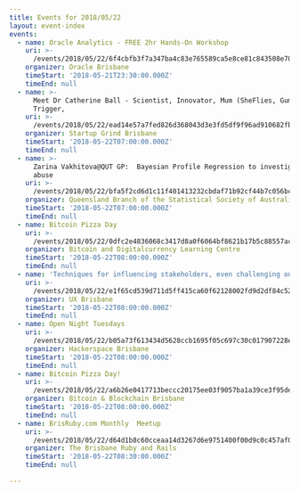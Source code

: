 ```yaml
---
title: Events for 2018/05/22
layout: event-index
events:
  - name: Oracle Analytics - FREE 2hr Hands-On Workshop
    uri: >-
      /events/2018/05/22/6f4cbfb3f7a347ba4c83e765589ca5e8ce81c843508e7013641686a997af3078
    organizer: Oracle Brisbane
    timeStart: '2018-05-21T23:30:00.000Z'
    timeEnd: null
  - name: >-
      Meet Dr Catherine Ball - Scientist, Innovator, Mum (SheFlies, Gumption
      Trigger,
    uri: >-
      /events/2018/05/22/ead14e57a7fed826d368043d3e3fd5df9f96ad910682fb72663af932af2277c4
    organizer: Startup Grind Brisbane
    timeStart: '2018-05-22T07:00:00.000Z'
    timeEnd: null
  - name: >-
      Zarina Vakhitova@QUT GP:  Bayesian Profile Regression to investigate cyber
      abuse
    uri: >-
      /events/2018/05/22/bfa5f2cd6d1c11f401413232cbdaf71b92cf44b7c056bc09387b82fb591a84f6
    organizer: Queensland Branch of the Statistical Society of Australia
    timeStart: '2018-05-22T07:00:00.000Z'
    timeEnd: null
  - name: Bitcoin Pizza Day
    uri: >-
      /events/2018/05/22/0dfc2e4836068c3417d8a0f6064bf8621b17b5c88557accfe42fe8b26d62706c
    organizer: Bitcoin and Digitalcurrency Learning Centre
    timeStart: '2018-05-22T08:00:00.000Z'
    timeEnd: null
  - name: 'Techniques for influencing stakeholders, even challenging ones'
    uri: >-
      /events/2018/05/22/e1f65cd539d711d5ff415ca60f62128002fd9d2df84c52739c8abf07351cbe51
    organizer: UX Brisbane
    timeStart: '2018-05-22T08:00:00.000Z'
    timeEnd: null
  - name: Open Night Tuesdays
    uri: >-
      /events/2018/05/22/b05a73f613434d5628ccb1695f05c697c30c017907228eae1bb9b93d8e01b0df
    organizer: Hackerspace Brisbane
    timeStart: '2018-05-22T08:00:00.000Z'
    timeEnd: null
  - name: Bitcoin Pizza Day!
    uri: >-
      /events/2018/05/22/a6b26e0417713beccc20175ee03f9057ba1a39ce3f95dec53e4e1891f56bf450
    organizer: Bitcoin & Blockchain Brisbane
    timeStart: '2018-05-22T08:00:00.000Z'
    timeEnd: null
  - name: BrisRuby.com Monthly  Meetup
    uri: >-
      /events/2018/05/22/d64d1b8c60cceaa14d3267d6e9751400f00d9c0c457af032314f3cd85d9e1c20
    organizer: The Brisbane Ruby and Rails
    timeStart: '2018-05-22T08:30:00.000Z'
    timeEnd: null

---
```

